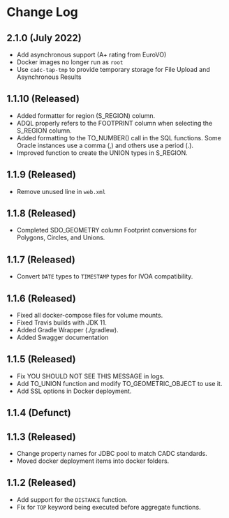# Change Log

## 2.1.0 (July 2022)

 * Add asynchronous support (A+ rating from EuroVO)
 * Docker images no longer run as `root`
 * Use `cadc-tap-tmp` to provide temporary storage for File Upload and Asynchronous Results

## 1.1.10 (Released)

* Added formatter for region (S_REGION) column.
* ADQL properly refers to the FOOTPRINT column when selecting the S_REGION column.
* Added formatting to the TO_NUMBER() call in the SQL functions.  Some Oracle instances use a comma (,) and others use a period (.).
* Improved function to create the UNION types in S_REGION.

## 1.1.9 (Released)

* Remove unused line in `web.xml`

## 1.1.8 (Released)

* Completed SDO_GEOMETRY column Footprint conversions for Polygons, Circles, and Unions.

## 1.1.7 (Released)

* Convert `DATE` types to `TIMESTAMP` types for IVOA compatibility.

## 1.1.6 (Released)

* Fixed all docker-compose files for volume mounts.
* Fixed Travis builds with JDK 11.
* Added Gradle Wrapper (./gradlew).
* Added Swagger documentation

## 1.1.5 (Released)

* Fix YOU SHOULD NOT SEE THIS MESSAGE in logs.
* Add TO_UNION function and modify TO_GEOMETRIC_OBJECT to use it.
* Add SSL options in Docker deployment.

## 1.1.4 (Defunct)

## 1.1.3 (Released)

* Change property names for JDBC pool to match CADC standards.
* Moved docker deployment items into docker folders.

## 1.1.2 (Released)

* Add support for the `DISTANCE` function.
* Fix for `TOP` keyword being executed before aggregate functions.
